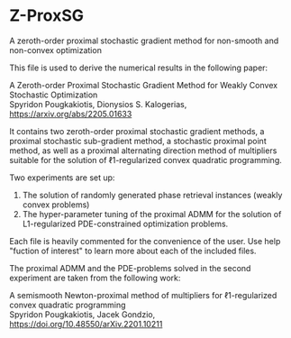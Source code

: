 # Z-ProxSG
A zeroth-order proximal stochastic gradient method for non-smooth and non-convex optimization

This file is used to derive the numerical results in the following paper:

A Zeroth-order Proximal Stochastic Gradient Method for Weakly Convex Stochastic Optimization  
Spyridon Pougkakiotis, Dionysios S. Kalogerias, https://arxiv.org/abs/2205.01633

It contains two zeroth-order proximal stochastic gradient methods, a proximal stochastic 
sub-gradient method, a stochastic proximal point method, as well as a proximal alternating
direction method of multipliers suitable for the solution of ℓ1-regularized convex 
quadratic programming. 

Two experiments are set up:
  1) The solution of randomly generated phase retrieval instances (weakly convex problems)
  2) The hyper-parameter tuning of the proximal ADMM for the solution of L1-regularized
     PDE-constrained optimization problems.

Each file is heavily commented for the convenience of the user. Use help "fuction of interest" 
to learn more about each of the included files.

The proximal ADMM and the PDE-problems solved in the second experiment are taken from the 
following work:

A semismooth Newton-proximal method of multipliers for ℓ1-regularized convex quadratic programming         
Spyridon Pougkakiotis, Jacek Gondzio,  https://doi.org/10.48550/arXiv.2201.10211
